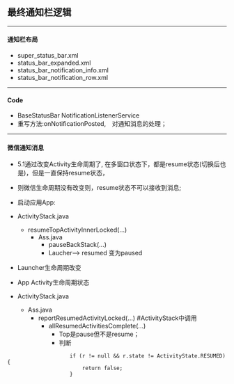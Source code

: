 ## 最终通知栏逻辑
***
#### 通知栏布局
  - super_status_bar.xml
  - status_bar_expanded.xml
  - status_bar_notification_info.xml
  - status_bar_notification_row.xml
***
#### Code 
  - BaseStatusBar NotificationListenerService
  - 重写方法:onNotificationPosted,　对通知消息的处理；
***
#### 微信通知消息
  - 5.1通过改变Activity生命周期了, 在多窗口状态下，都是resume状态(切换后也是)，但是一直保持resume状态，
  - 则微信生命周期没有改变则，resume状态不可以接收到消息;
  - 启动应用App:
  - ActivityStack.java
    - resumeTopActivityInnerLocked(...)
      - Ass.java
        - pauseBackStack(...)
        - Laucher--> resumed 变为paused
  - Launcher生命周期改变
  
  - App Activity生命周期状态
  - ActivityStack.java
    - Ass.java
      - reportResumedActivityLocked(...)   #ActivityStack中调用
        - allResumedActivitiesComplete(...)
          - Top是pause但不是resume；
          - 判断
```
                    if (r != null && r.state != ActivityState.RESUMED) {
                        return false;
                    }
```
